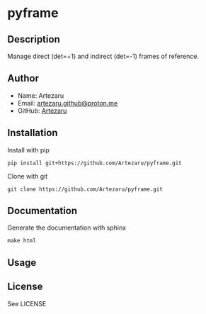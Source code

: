 # pyframe

## Description

Manage direct (det=+1) and indirect (det=-1) frames of reference.

## Author
- Name: Artezaru
- Email: artezaru.github@proton.me
- GitHub: [Artezaru](https://github.com/Artezaru/pyframe.git)

## Installation

Install with pip

```
pip install git+https://github.com/Artezaru/pyframe.git
```

Clone with git

```
git clone https://github.com/Artezaru/pyframe.git
```

## Documentation

Generate the documentation with sphinx

```
make html
```

## Usage

## License
See LICENSE
